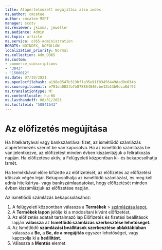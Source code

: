 ```yaml
---
title: Alapértelmezett megújítási alsó index
ms.author: cmcatee
author: cmcatee-MSFT
manager: scotv
ms.reviewer: jkinma, jmueller
ms.audience: Admin
ms.topic: article
ms.service: o365-administration
ROBOTS: NOINDEX, NOFOLLOW
localization_priority: Normal
ms.collection: Adm_O365
ms.custom:
- commerce_subscriptions
- "3043"
- "1500012"
ms.date: 07/30/2021
ms.openlocfilehash: a198a0547b319bffa35e91f03456449dad9e634b
ms.sourcegitcommit: e781da003fb7b878854846cbe12b13b9dca8df92
ms.translationtype: MT
ms.contentlocale: hu-HU
ms.lasthandoff: 08/31/2021
ms.locfileid: "58841543"
---
```

# <a name="renewing-your-subscription"></a>Az előfizetés megújítása

Ha hitelkártyával vagy bankszámlával fizet, az ismétlődő számlázás alapértelmezés szerint be van kapcsolva. Ha az ismétlődő számlázás be van jelentkezve, az előfizetést minden évben kiszámlázjuk a feliratkozás napján. Ha előfizetése aktív, a Felügyeleti központban ki- és bekapcsolhatja ismét.

Ha termékkával előre kifizette az előfizetését, az előfizetés az előfizetési időszak végén lejár. Bekapcsolhatja az ismétlődő számlázást, és meg kell adnia hitelkártya- vagy bankszámlaadatokat, hogy előfizetését minden évben kiszámlázjuk az előfizetése napján.

Az ismétlődő számlázás bekapcsolásához:

1. A felügyeleti központban válassza a **Termékek**  >  [számlázása lapot.](https://go.microsoft.com/fwlink/p/?linkid=842054)
2. A **Termékek lapon** jelölje ki a módosítani kívánt előfizetést.
3. Az előfizetés adatait tartalmazó lap Előfizetés és fizetési beállítások lapján **válassza** az **Ismétlődő számlázás szerkesztése lehetőséget.**
4. Az Ismétlődő **számlázási beállítások szerkesztése ablaktáblában** válassza a **Be,** a **Be, de a megújítás** egyszer lehetőséget, vagy kapcsolja ki a **beállítást.**
5. Válassza a **Mentés** elemet. 